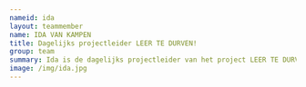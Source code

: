 ```yaml
---
nameid: ida
layout: teammember
name: IDA VAN KAMPEN
title: Dagelijks projectleider LEER TE DURVEN!
group: team
summary: Ida is de dagelijks projectleider van het project LEER TE DURVEN!
image: /img/ida.jpg
---
```

